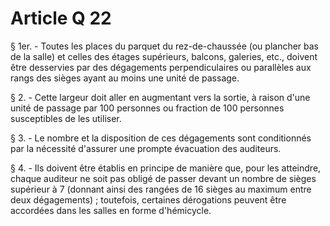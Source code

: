 # Article Q 22

§ 1er. - Toutes les places du parquet du rez-de-chaussée (ou plancher bas de la salle) et celles des étages supérieurs, balcons, galeries, etc., doivent être desservies par des dégagements perpendiculaires ou parallèles aux rangs des sièges ayant au moins une unité de passage.

§ 2. - Cette largeur doit aller en augmentant vers la sortie, à raison d'une unité de passage par 100 personnes ou fraction de 100 personnes susceptibles de les utiliser.

§ 3. - Le nombre et la disposition de ces dégagements sont conditionnés par la nécessité d'assurer une prompte évacuation des auditeurs.

§ 4. - Ils doivent être établis en principe de manière que, pour les atteindre, chaque auditeur ne soit pas obligé de passer devant un nombre de sièges supérieur à 7 (donnant ainsi des rangées de 16 sièges au maximum entre deux dégagements) ; toutefois, certaines dérogations peuvent être accordées dans les salles en forme d'hémicycle.
